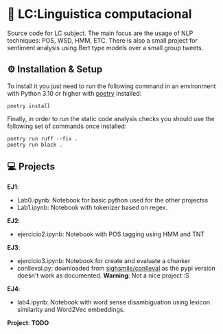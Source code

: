 # 🤡 LC:Linguistica computacional

Source code for LC subject. The main focus are the usage of NLP techniques: POS, WSD, HMM, ETC.
There is also a small project for sentiment analysis using Bert type models over a small group tweets.

## ⚙️ Installation & Setup

To install it you just need to run the following command in an environment with Python
3.10 or higher with [poetry](https://python-poetry.org/docs/#installation) installed:

`poetry install`

Finally, in order to run the static code analysis checks you should use the following
set of commands once installed:

```
poetry run ruff --fix .
poetry run black .
```


## 💻 Projects

__EJ1__:

- Lab0.ipynb: Notebook for basic python used for the other projectss
- Lab1.ipynb: Notebook with tokenizer based on regex.

__EJ2__:

- ejercicio2.ipynb: Notebook with POS tagging using HMM and TNT

__EJ3__:

- ejercicio3.ipynb: Notebook for create and evaluate a chunker
- conlleval.py: downloaded from [sighsmile/conlleval](https://github.com/sighsmile/conlleval) as the pypi version doesn't work as documented. __Warning__: Not a nice project :S

__EJ4__:

- lab4.ipynb: Notebook with word sense disambiguation using lexicon similarity and Word2Vec embeddings.

__Project__:
__TODO__